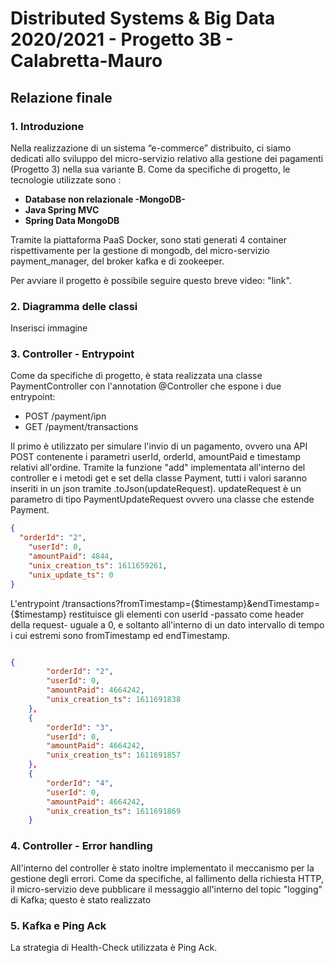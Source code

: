 # Distributed Systems & Big Data 2020/2021 - Progetto 3B - Calabretta-Mauro 

## Relazione finale

### 1. Introduzione
Nella realizzazione di un sistema “e-commerce” distribuito, ci siamo dedicati allo sviluppo del micro-servizio relativo alla gestione dei pagamenti (Progetto 3) nella sua variante B. 
Come da specifiche di progetto, le tecnologie utilizzate sono : 
- **Database non relazionale -MongoDB-** 
- **Java Spring MVC**
- **Spring Data MongoDB**

Tramite la piattaforma PaaS Docker, sono stati generati 4 container rispettivamente per la gestione di mongodb, del micro-servizio payment_manager, del broker kafka e di zookeeper.

Per avviare il progetto è possibile seguire questo breve video: "link".

### 2. Diagramma delle classi

Inserisci immagine


### 3. Controller - Entrypoint

Come da specifiche di progetto, è stata realizzata una classe PaymentController con l'annotation @Controller che espone i due entrypoint:

- POST /payment/ipn
- GET /payment/transactions

Il primo è utilizzato per simulare l'invio di un pagamento, ovvero una API POST contenente i parametri userId, orderId, amountPaid e timestamp relativi all'ordine.
Tramite la funzione "add" implementata all'interno del controller e i metodi get e set della classe Payment, tutti i valori saranno inseriti in un json tramite .toJson(updateRequest). 
updateRequest è un parametro di tipo PaymentUpdateRequest ovvero una classe che estende Payment.   

``` JSON
{ 
  "orderId": "2",
    "userId": 0,
    "amountPaid": 4844,
    "unix_creation_ts": 1611659261,
    "unix_update_ts": 0
}
```

L'entrypoint /transactions?fromTimestamp={$timestamp}&endTimestamp={$timestamp} restituisce gli elementi con userId -passato come header della request- uguale a 0, e soltanto all'interno di un dato intervallo di tempo i cui estremi sono fromTimestamp ed endTimestamp.

``` JSON

{
        "orderId": "2",
        "userId": 0,
        "amountPaid": 4664242,
        "unix_creation_ts": 1611691838
    },
    {
        "orderId": "3",
        "userId": 0,
        "amountPaid": 4664242,
        "unix_creation_ts": 1611691857
    },
    {
        "orderId": "4",
        "userId": 0,
        "amountPaid": 4664242,
        "unix_creation_ts": 1611691869
    }
```


### 4. Controller - Error handling

All'interno del controller è stato inoltre implementato il meccanismo per la gestione degli errori.
Come da specifiche, al fallimento della richiesta HTTP, il micro-servizio deve pubblicare il messaggio all'interno del topic "logging" di Kafka; questo è stato realizzato

### 5. Kafka e Ping Ack

La strategia di Health-Check utilizzata è Ping Ack.
